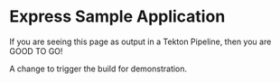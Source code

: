 # Express Sample Application
 
If you are seeing this page as output in a Tekton Pipeline, then you are GOOD TO GO!

A change to trigger the build for demonstration.
